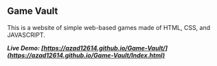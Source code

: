 ## Game Vault

This is a website of simple web-based games made of HTML, CSS, and JAVASCRIPT.

_**Live Demo: [https://azad12614.github.io/Game-Vault/](https://azad12614.github.io/Game-Vault/Index.html)**_
